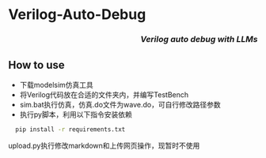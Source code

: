# Verilog-Auto-Debug<h3><p align="right">*Verilog auto debug with LLMs*</p></h3>

## How to use
- 下载modelsim仿真工具
- 将Verilog代码放在合适的文件夹内，并编写TestBench
- sim.bat执行仿真，仿真.do文件为wave.do，可自行修改路径参数
- 执行py脚本，利用以下指令安装依赖
```cmd
  pip install -r requirements.txt
```

upload.py执行修改markdown和上传网页操作，现暂时不使用

